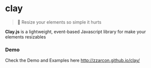 <p align="center">
  <img src="http://clgonline.org/wp-content/uploads/blogger/-f6xbmp-aQ1Y/UA2nl4QQJEI/AAAAAAAAAw0/Zldu2vwGJe4/s1600/pottery-2.jpg" alt="">
</p>


# clay
> :dancer: Resize your elements so simple it hurts 

**Clay.js** is a lightweight, event-based Javascript library for make your elements resizables

### Demo

Check the Demo and Examples here http://zzarcon.github.io/clay/